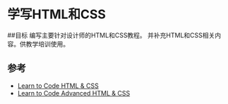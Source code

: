 # 学写HTML和CSS

##目标
编写主要针对设计师的HTML和CSS教程。
并补充HTML和CSS相关内容。供教学培训使用。

## 参考
* [Learn to Code HTML & CSS](http://learn.shayhowe.com/html-css/) 
* [Learn to Code Advanced HTML & CSS](http://learn.shayhowe.com/advanced-html-css/)